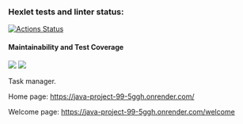 ### Hexlet tests and linter status:
[![Actions Status](https://github.com/Yarqd/java-project-99/actions/workflows/hexlet-check.yml/badge.svg)](https://github.com/Yarqd/java-project-99/actions)

#### Maintainability and Test Coverage

<a href="https://codeclimate.com/github/Yarqd/java-project-99/maintainability"><img src="https://api.codeclimate.com/v1/badges/4e401f672147d8728ecb/maintainability" /></a>
<a href="https://codeclimate.com/github/Yarqd/java-project-99/test_coverage"><img src="https://api.codeclimate.com/v1/badges/4e401f672147d8728ecb/test_coverage" /></a>

Task manager.

Home page: https://java-project-99-5ggh.onrender.com/

Welcome page: https://java-project-99-5ggh.onrender.com/welcome
